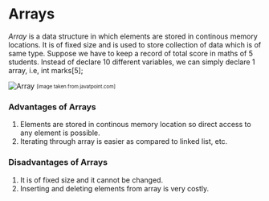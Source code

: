 # Arrays
*Array* is a data structure in which elements are stored in continous memory locations. It is of fixed size and
is used to store collection of data which is of same type.
Suppose we have to keep a record of total score in maths of 5 students. Instead of declare 10 different variables,
we can simply declare 1 array, i.e, int marks[5];

![Array](https://static.javatpoint.com/cpages/images/arrayinitialization.png) <sub><sup>[image taken from javatpoint.com]</sup></sub>


### Advantages of Arrays
1. Elements are stored in continous memory location so direct access to any element is possible.
2. Iterating through array is easier as compared to linked list, etc.

### Disadvantages of Arrays
1. It is of fixed size and it cannot be changed.
2. Inserting and deleting elements from array is very costly.